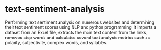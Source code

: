 # text-sentiment-analysis
Performing text sentiment analysis on numerous websites and determining their text sentiment scores using NLP and python programming.
It imports a dataset from an Excel file, extracts the main text content from the links, removes stop words and calculates several text analysis metrics such as polarity, subjectivity, complex words, and syllables.
